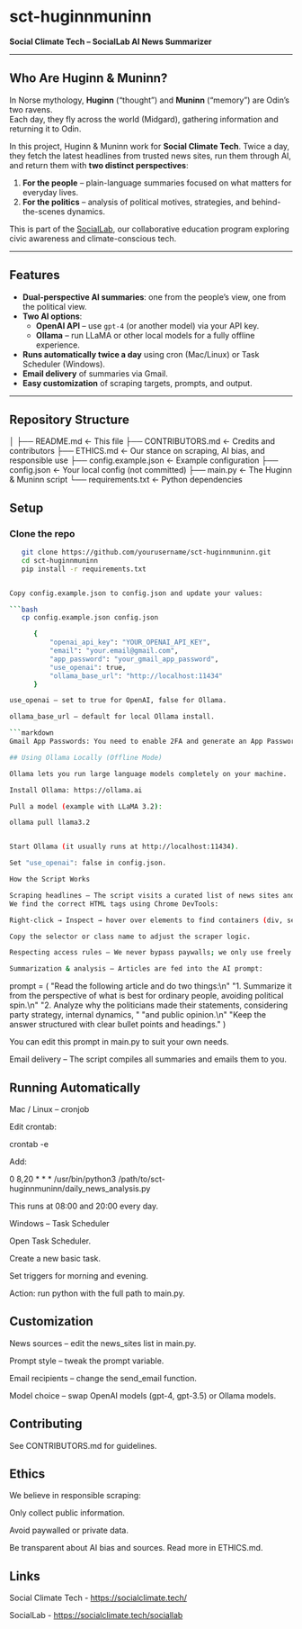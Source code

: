 # sct-huginnmuninn  
**Social Climate Tech – SocialLab AI News Summarizer**

---

## Who Are Huginn & Muninn?  
In Norse mythology, **Huginn** (“thought”) and **Muninn** (“memory”) are Odin’s two ravens.  
Each day, they fly across the world (Midgard), gathering information and returning it to Odin.  

In this project, Huginn & Muninn work for **Social Climate Tech**. Twice a day, they fetch the latest headlines from trusted news sites, run them through AI, and return them with **two distinct perspectives**:  

1. **For the people** – plain-language summaries focused on what matters for everyday lives.  
2. **For the politics** – analysis of political motives, strategies, and behind-the-scenes dynamics.  

This is part of the [SocialLab](https://socialclimate.tech/sociallab), our collaborative education program exploring civic awareness and climate-conscious tech.

---

## Features
- **Dual-perspective AI summaries**: one from the people’s view, one from the political view.
- **Two AI options**:
  - **OpenAI API** – use `gpt-4` (or another model) via your API key.
  - **Ollama** – run LLaMA or other local models for a fully offline experience.
- **Runs automatically twice a day** using cron (Mac/Linux) or Task Scheduler (Windows).
- **Email delivery** of summaries via Gmail.
- **Easy customization** of scraping targets, prompts, and output.

---

## Repository Structure

│
├── README.md ← This file
├── CONTRIBUTORS.md ← Credits and contributors
├── ETHICS.md ← Our stance on scraping, AI bias, and responsible use
├── config.example.json ← Example configuration
├── config.json ← Your local config (not committed)
├── main.py ← The Huginn & Muninn script
└── requirements.txt ← Python dependencies



## Setup

### Clone the repo
```bash
   git clone https://github.com/yourusername/sct-huginnmuninn.git
   cd sct-huginnmuninn
   pip install -r requirements.txt


Copy config.example.json to config.json and update your values:

```bash
   cp config.example.json config.json

      {
          "openai_api_key": "YOUR_OPENAI_API_KEY",
          "email": "your.email@gmail.com",
          "app_password": "your_gmail_app_password",
          "use_openai": true,
          "ollama_base_url": "http://localhost:11434"
      }

use_openai – set to true for OpenAI, false for Ollama.

ollama_base_url – default for local Ollama install.

```markdown
Gmail App Passwords: You need to enable 2FA and generate an App Password in Google Account Security settings.

## Using Ollama Locally (Offline Mode)

Ollama lets you run large language models completely on your machine.

Install Ollama: https://ollama.ai

Pull a model (example with LLaMA 3.2):

ollama pull llama3.2


Start Ollama (it usually runs at http://localhost:11434).

Set "use_openai": false in config.json.

How the Script Works

Scraping headlines – The script visits a curated list of news sites and collects top article links.
We find the correct HTML tags using Chrome DevTools:

Right-click → Inspect → hover over elements to find containers (div, section, etc.).

Copy the selector or class name to adjust the scraper logic.

Respecting access rules – We never bypass paywalls; we only use freely available public content.

Summarization & analysis – Articles are fed into the AI prompt:

```
prompt = (
    "Read the following article and do two things:\n"
    "1. Summarize it from the perspective of what is best for ordinary people, avoiding political spin.\n"
    "2. Analyze why the politicians made their statements, considering party strategy, internal dynamics, "
    "and public opinion.\n"
    "Keep the answer structured with clear bullet points and headings."
)


You can edit this prompt in main.py to suit your own needs.

Email delivery – The script compiles all summaries and emails them to you.

## Running Automatically
Mac / Linux – cronjob

Edit crontab:

crontab -e

Add:

0 8,20 * * * /usr/bin/python3 /path/to/sct-huginnmuninn/daily_news_analysis.py


This runs at 08:00 and 20:00 every day.

Windows – Task Scheduler

Open Task Scheduler.

Create a new basic task.

Set triggers for morning and evening.

Action: run python with the full path to main.py.

## Customization

News sources – edit the news_sites list in main.py.

Prompt style – tweak the prompt variable.

Email recipients – change the send_email function.

Model choice – swap OpenAI models (gpt-4, gpt-3.5) or Ollama models.

## Contributing

See CONTRIBUTORS.md for guidelines.

## Ethics

We believe in responsible scraping:

Only collect public information.

Avoid paywalled or private data.

Be transparent about AI bias and sources.
Read more in ETHICS.md.

## Links

Social Climate Tech - https://socialclimate.tech/

SocialLab - https://socialclimate.tech/sociallab